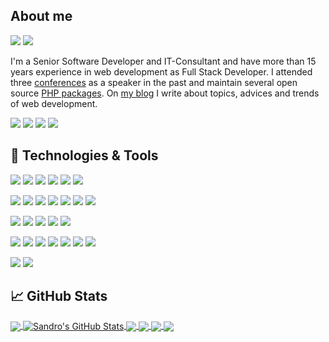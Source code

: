 ## About me

![](https://img.shields.io/badge/Zend_Certified_PHP_Engineer-informational?style=for-the-badge&logo=zend&logoColor=white&color=29b28f)
![](https://img.shields.io/badge/Zend_Framework_2_Certified_Architect-informational?style=for-the-badge&logo=zend&logoColor=white&color=29b28f)

I'm a Senior Software Developer and IT-Consultant and have more than 15 years experience in web development as Full Stack Developer. I attended three [conferences](https://sandro-keil.de/blog/tag/talks/ "Speaker at Conferences") as a speaker in the past and maintain several open source [PHP packages](https://packagist.org/users/sandrokeil/ "Maintainer of PHP packages"). On [my blog](https://sandro-keil.de/blog/ "Blog by Sandro Keil") I write about topics, advices and trends of web development.

![](https://img.shields.io/badge/LinkedIn-informational?link=https://www.linkedin.com/in/sandro-keil&style=social&logo=linkedin)
![](https://img.shields.io/badge/Twitter-informational?link=https://twitter.com/sandrokeil&style=social&logo=twitter)
![](https://img.shields.io/badge/Xing-informational?link=https://www.xing.com/profile/Sandro_Keil&style=social&logo=xing)
![](https://img.shields.io/badge/Zend_ZCE-informational?link=https://www.zend-zce.com/en/yellow-pages/ZEND010955&style=social&logo=zend)

## 🔧 Technologies & Tools
![](https://img.shields.io/badge/PHP-informational?style=for-the-badge&logo=php&logoColor=white&color=29b28f)
![](https://img.shields.io/badge/Typescript-informational?style=for-the-badge&logo=typescript&logoColor=white&color=29b28f)
![](https://img.shields.io/badge/React-informational?style=for-the-badge&logo=react&logoColor=white&color=29b28f)
![](https://img.shields.io/badge/Node.js-informational?style=for-the-badge&logo=nodedotjs&logoColor=white&color=29b28f)
![](https://img.shields.io/badge/Java-informational?style=for-the-badge&logo=java&logoColor=white&color=29b28f)
![](https://img.shields.io/badge/C++-informational?style=for-the-badge&logo=cplusplus&logoColor=white&color=29b28f)

![](https://img.shields.io/badge/Domain--Driven--Design-informational?style=for-the-badge&color=29b28f)
![](https://img.shields.io/badge/CQRS-informational?style=for-the-badge&color=29b28f)
![](https://img.shields.io/badge/Event_Sourcing-informational?style=for-the-badge&color=29b28f)
![](https://img.shields.io/badge/Web_services_REST\/SOAP-informational?style=for-the-badge&color=29b28f)
![](https://img.shields.io/badge/JSON\/JSON--Schema-informational?style=for-the-badge&color=29b28f)
![](https://img.shields.io/badge/XML\/XSD-informational?style=for-the-badge&color=29b28f)
![](https://img.shields.io/badge/Continuous_Integration-informational?style=for-the-badge&color=29b28f)

![](https://img.shields.io/badge/PostgreSQL-informational?style=for-the-badge&logo=postgresql&logoColor=white&color=29b28f)
![](https://img.shields.io/badge/MongoDB-informational?style=for-the-badge&logo=postgresql&logoColor=white&color=29b28f)
![](https://img.shields.io/badge/ArangoDB-informational?style=for-the-badge&logo=postgresql&logoColor=white&color=29b28f)
![](https://img.shields.io/badge/MariaDB-informational?style=for-the-badge&logo=postgresql&logoColor=white&color=29b28f)
![](https://img.shields.io/badge/MySQL-informational?style=for-the-badge&logo=postgresql&logoColor=white&color=29b28f)

![](https://img.shields.io/badge/Docker-informational?style=for-the-badge&logo=docker&logoColor=white&color=29b28f)
![](https://img.shields.io/badge/Kubernetes-informational?style=for-the-badge&logo=kubernetes&logoColor=white&color=29b28f)
![](https://img.shields.io/badge/Helm-informational?style=for-the-badge&logo=helm&logoColor=white&color=29b28f)
![](https://img.shields.io/badge/Terraform-informational?style=for-the-badge&logo=terraform&logoColor=white&color=29b28f)
![](https://img.shields.io/badge/Linux-informational?style=for-the-badge&logo=linux&logoColor=white&color=29b28f)
![](https://img.shields.io/badge/nginx-informational?style=for-the-badge&logo=nginx&logoColor=white&color=29b28f)
![](https://img.shields.io/badge/PHP--FPM-informational?style=for-the-badge&logo=php&logoColor=white&color=29b28f)

![](https://img.shields.io/badge/Amazon_AWS-informational?style=for-the-badge&logo=amazonaws&logoColor=white&color=29b28f)
![](https://img.shields.io/badge/Google_Cloud-informational?style=for-the-badge&logo=googlecloud&logoColor=white&color=29b28f)


## &#x1f4c8; GitHub Stats

<a href="https://github.com/sandrokeil">
  <img align="center" src="https://github-readme-stats.vercel.app/api/top-langs/?username=sandrokeil&hide=css,html&title_color=ffffff&text_color=c9cacc&icon_color=29b28f&bg_color=1d1f21&langs_count=3" />
</a>
<a href="https://github.com/sandrokeil?tab=repositories">
  <img align="center" src="https://github-readme-stats.vercel.app/api?username=sandrokeil&show_icons=true&line_height=27&count_private=true&title_color=ffffff&text_color=c9cacc&icon_color=29b28f&bg_color=1d1f21" alt="Sandro's GitHub Stats" />
</a>


<a href="https://github.com/open-code-modeling/php-code-ast">
  <img align="center" src="https://github-readme-stats.vercel.app/api/pin/?username=open-code-modeling&repo=php-code-ast&title_color=ffffff&text_color=c9cacc&icon_color=29b28f&bg_color=1d1f21" />
</a>

<a href="https://github.com/event-engine/php-code-generator-event-engine-ast">
  <img align="center" src="https://github-readme-stats.vercel.app/api/pin/?username=event-engine&repo=php-code-generator-event-engine-ast&title_color=ffffff&text_color=c9cacc&icon_color=29b28f&bg_color=1d1f21" />
</a>

<a href="https://github.com/sandrokeil/simdjson-php-polyfill">
  <img align="center" src="https://github-readme-stats.vercel.app/api/pin/?username=sandrokeil&repo=simdjson-php-polyfill&title_color=ffffff&text_color=c9cacc&icon_color=29b28f&bg_color=1d1f21" />
</a>

<a href="https://github.com/event-engine/inspectio">
  <img align="center" src="https://github-readme-stats.vercel.app/api/pin/?username=event-engine&repo=free-inspectio&title_color=ffffff&text_color=c9cacc&icon_color=29b28f&bg_color=1d1f21" />
</a>
